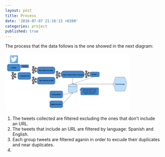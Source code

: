```yaml
---
layout: post
title: Process
date: '2016-07-07 21:16:15 +0200'
categories: project
published: true
---
```

The process that the data follows is the one showed in the next diagram:

<img class="img-responsive pull-right" width="80%" src="/assets/images/process.png" alt="{{ post.title }}"/>

1. The tweets collected are filtered excluding the ones that don't include an URL.
2. The tweets that include an URL are filtered by language: Spanish and English.
3. Each group tweets are filtered aganin in order to excude their duplicates and near duplicates.
4. 
